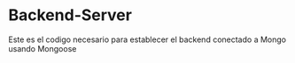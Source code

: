 # Backend-Server

Este es el codigo necesario para establecer el backend conectado a Mongo usando Mongoose
